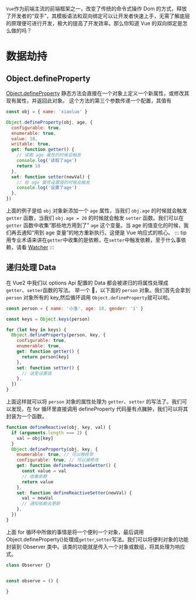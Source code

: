 `Vue`作为前端主流的前端框架之一，改变了传统的命令式操作 Dom 的方式，释放了开发者的“双手”，其模板语法和双向绑定可以让开发者快速上手，无需了解底层的原理便可进行开发，极大的提高了开发效率。那么你知道 Vue 的双向绑定是怎么做的吗？

# 数据劫持

## Object.defineProperty

[Object.defineProperty](https://developer.mozilla.org/zh-CN/docs/Web/JavaScript/Reference/Global_Objects/Object/defineProperty) 静态方法会直接在一个对象上定义一个新属性，或修改其现有属性，并返回此对象。
这个方法的第三个参数传递一个配置，其值有

```js
const obj = { name: 'xiaoluo' }

Object.defineProperty(obj, age, {
  configurable: true,
  enumerable: true,
  value: 18,
  writable: true,
  get: function getter() {
    // 读取 age 属性的时候会触发
    console.log('读取了age')
    return 18
  },
  set: function setter(newVal) {
    // 给 age 属性设置值的时候会触发
    console.log('设置了age')
  },
})
```

上面的例子是给 `obj` 对象新添加一个 `age` 属性，当我们 `obj.age` 的时候就会触发 `getter` 函数，当我们 `obj.age = 20` 的时候就会触发 `setter` 函数。我们可以在 `getter` 函数中收集“那些地方用到了” `age` 这个变量。当 age 的值变化的时候，我们再去通知“用到 age 变量”的地方重新执行。这便是 Vue 响应式的核心。
::: tip
用专业术语来讲在`getter`中收集的是依赖，在`setter`中触发依赖，至于什么事依赖，请看 [Watcher](./watcher)
:::

## 递归处理 Data

在 Vue2 中我们以 options Api 配置的 Data 都会被递归的将属性处理成 `getter`、`setter`函数的写法。
举一个 🌰，以下面的 `person` 对象。我们首先会拿到 `person` 对象所有的 key,然后循环调用 `Object.defineProperty`就可以啦。

```js
const person = { name: '小洛', age: 18, gender: '1' }

const keys = Object.keys(person)

for (let key in keys) {
  Object.defineProperty(person, key, {
    configurable: true,
    enumerable: true,
    get: function getter() {
      return person[key]
    },
    set: function setter() {
      // 这里设置值
    },
  })
}
```

上面这样就可以将 `person` 对象的属性处理为 `getter`、`setter` 的写法了。我们可以发现，在 for 循环里直接调用 defineProperty 代码量有点臃肿，我们可以将其封装为一个函数。

```js
function defineReactive(obj, key, val) {
  if (arguments.length === 2) {
    val = obj[key]
  }
  Object.defineProperty(obj, key, {
    enumerable: true, // 可以被枚举
    configurable: true, // 可以被修改
    get: function defineReactiveGetter() {
      const value = val
      // 收集依赖
      return value
    },
    set: function defineReactiveSetter(newVal) {
      val = newVal
      // 通知依赖去更新
    },
  })
}
```

上面 for 循环中所做的事情是将一个便利一个对象，最后调用 Object.defineProperty()处理成`getter`,`setter`写法。我们可以将便利对象的功能封装到 Observer 类中。该类的功能就是传入一个对象或数组，将其处理为响应式。

```js
class Observer {}


const observe = () {
  
}
```

